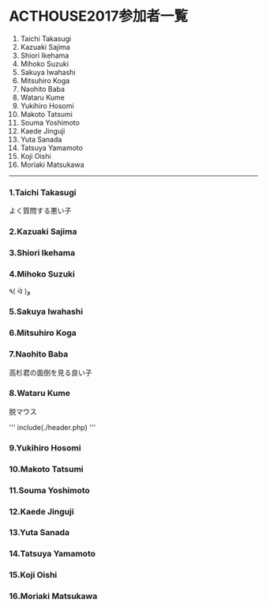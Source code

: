 # ACTHOUSE2017参加者一覧

1. Taichi Takasugi
2. Kazuaki Sajima
3. Shiori Ikehama
4. Mihoko Suzuki
5. Sakuya Iwahashi
6. Mitsuhiro Koga
7. Naohito Baba
8. Wataru Kume
9. Yukihiro Hosomi
10. Makoto Tatsumi
11. Souma Yoshimoto
12. Kaede Jinguji
13. Yuta Sanada
14. Tatsuya Yamamoto
15. Koji Oishi
16. Moriaki Matsukawa

---

### 1.Taichi Takasugi

よく質問する悪い子

### 2.Kazuaki Sajima

### 3.Shiori Ikehama

### 4.Mihoko Suzuki
٩( ᐛ )و

### 5.Sakuya Iwahashi

### 6.Mitsuhiro Koga

### 7.Naohito Baba

高杉君の面倒を見る良い子

### 8.Wataru Kume

脱マウス

'''
include(./header.php)
'''

### 9.Yukihiro Hosomi

### 10.Makoto Tatsumi

### 11.Souma Yoshimoto

### 12.Kaede Jinguji

### 13.Yuta Sanada

### 14.Tatsuya Yamamoto

### 15.Koji Oishi

### 16.Moriaki Matsukawa
